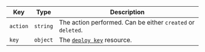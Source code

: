 Key | Type | Description
----|------|-------------
`action` |`string` | The action performed. Can be either `created` or `deleted`.
`key` |`object` | The [`deploy key`](/v3/repos/keys/#get-a-deploy-key) resource.
